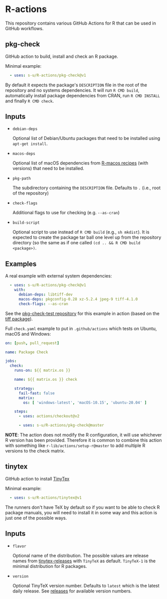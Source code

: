 # R-actions

This repository contains various GitHub Actions for R that can be used in GitHub workflows.

## pkg-check

GitHub action to build, install and check an R package.

Minimal example:

```yaml
  - uses: s-u/R-actions/pkg-check@v1
```

By default it expects the package's `DESCRIPTION` file in the root of the repository and no systems dependencies. It will run `R CMD build`, automatically install package dependencies from CRAN, run `R CMD INSTALL` and finally `R CMD check`.

## Inputs

* `debian-deps`

    Optional list of Debian/Ubuntu packages that need to be installed using `apt-get install`.
    
* `macos-deps`

    Optional list of macOS dependencies from [R-macos recipes](https://github.com/R-macos/recipes) (with versions) that need to be installed.

* `pkg-path`

    The subdirectory containing the `DESCRIPTION` file. Defaults to `.` (i.e., root of the repository)

* `check-flags`

    Additional flags to use for checking (e.g. `--as-cran`)

* `build-script`

    Optional script to use instead of `R CMD build` (e.g., `sh mkdist`). It is expected to create the package tar ball one level up from the repository directory (so the same as if one called `(cd .. && R CMD build <package>)`.

## Examples

A real example with external system dependencies:
```yaml
  - uses: s-u/R-actions/pkg-check@v1
    with:
      debian-deps: libtiff-dev
      macos-deps: pkgconfig-0.28 xz-5.2.4 jpeg-9 tiff-4.1.0
      check-flags: --as-cran
```

See the [pkg-check-test repository](https://github.com/s-u/pkg-check-test) for this example in action (based on the [tiff package](https://github.com/s-u/tiff)).

Full `check.yaml` example to put in `.github/actions` which tests on Ubuntu, macOS and Windows:

```yaml
on: [push, pull_request]

name: Package Check

jobs:
  check:
    runs-on: ${{ matrix.os }}

    name: ${{ matrix.os }} check

    strategy:
      fail-fast: false
      matrix:
        os: [ 'windows-latest', 'macOS-10.15', 'ubuntu-20.04' ]

    steps:
      - uses: actions/checkout@v2

      - uses: s-u/R-actions/pkg-check@master
```

__NOTE__: The action does not modify the R configuration, it will use whichever R version has been provided. Therefore it is common to combine this action with something like `r-lib/actions/setup-r@master` to add multiple R versions to the check matrix.

## tinytex

GitHub action to install [TinyTex](https://yihui.org/tinytex/)

Minimal example:

```yaml
  - uses: s-u/R-actions/tinytex@v1
```

The runners don't have TeX by default so if you want to be able to check R package manuals, you will need to install it in some way and this action is just one of the possible ways.

## Inputs

* `flavor`

    Optional name of the distribution. The possible values are release names from [tinytex-releases](https://github.com/yihui/tinytex-releases) with `TinyTeX` as default. `TinyTeX-1` is the minimal distribution for R packages.

* `version`

    Optional TinyTeX version number. Defaults to `latest` which is the latest daily release. See [releases](https://github.com/yihui/tinytex-releases/releases) for available version numbers.

